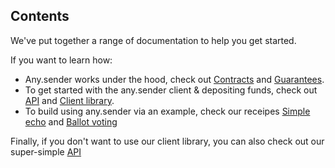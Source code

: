 ## Contents

We've put together a range of documentation to help you get started. 

If you want to learn how: 

- Any.sender works under the hood, check out [Contracts](https://github.com/PISAresearch/contracts.any.sender) and [Guarantees](./guarantees.md). 
- To get started with the any.sender client & depositing funds, check out [API](./API.md) and [Client library](./client.md).
- To build using any.sender via an example, check our receipes [Simple echo](./echoRecipe/README.md) and [Ballot voting](https://github.com/stonecoldpat/anysender-voting)

Finally, if you don't want to use our client library, you can also check out our super-simple [API](./API.md)
